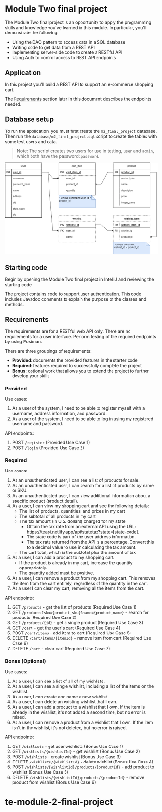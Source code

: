 # Module Two final project

The Module Two final project is an opportunity to apply the programming skills and knowledge you've learned in this module. In particular, you'll demonstrate the following:

* Using the DAO pattern to access data in a SQL database
* Writing code to get data from a REST API
* Implementing server-side code to create a RESTful API
* Using Auth to control access to REST API endpoints

## Application

In this project you'll build a REST API to support an e-commerce shopping cart.

The [Requirements](#requirements) section later in this document describes the endpoints needed.

## Database setup

To run the application, you must first create the `m2_final_project` database. Then run the `database/m2_final_project.sql` script to create the tables with some test users and data.

> Note: The script creates two users for use in testing, `user` and `admin`, which both have the password: `password`.

![Database schema](./database/m2_final_project_ERD.drawio.png)

## Starting code

Begin by opening the Module Two final project in IntelliJ and reviewing the starting code.

The project contains code to support user authentication. This code includes Javadoc comments to explain the purpose of the classes and methods.

## Requirements

The requirements are for a RESTful web API only. There are no requirements for a user interface. Perform testing of the required endpoints by using Postman.

There are three groupings of requirements:

- **Provided**: documents the provided features in the starter code
- **Required**: features required to successfully complete the project
- **Bonus**: optional work that allows you to extend the project to further develop your skills

### Provided

Use cases:
1. As a user of the system, I need to be able to register myself with a username, address information, and password.
1. As a user of the system, I need to be able to log in using my registered username and password.

API endpoints:
1. POST `/register` (Provided Use Case 1)
1. POST `/login` (Provided Use Case 2)

### Required

Use cases:
1. As an unauthenticated user, I can see a list of products for sale.
1. As an unauthenticated user, I can search for a list of products by name or SKU.
1. As an unauthenticated user, I can view additional information about a specific product (product detail).
1. As a user, I can view my shopping cart and see the following details:
    * The list of products, quantities, and prices in my cart
    * The subtotal of all products in my cart
    * The tax amount (in U.S. dollars) charged for my state
        - Obtain the tax rate from an external API using the URL: https://teapi.netlify.app/api/statetax?state=[state-code].
        - The state code is part of the user address information.
        - The tax rate returned from the API is a percentage. Convert this to a decimal value to use in calculating the tax amount.
    * The cart total, which is the subtotal plus the amount of tax
1. As a user, I can add a product to my shopping cart.
    * If the product is already in my cart, increase the quantity appropriately.
    * The quantity added must be positive.
1. As a user, I can remove a product from my shopping cart. This removes the item from the cart entirely, regardless of the quantity in the cart.
1. As a user I can clear my cart, removing all the items from the cart.

API endpoints:
1. GET `/products` - get the list of products (Required Use Case 1)
1. GET `/products?sku={product_sku}&name={product_name}` - search for products (Required Use Case 2)
1. GET `/products/{id}` - get a single product (Required Use Case 3)
1. GET `/cart` - get the user's cart (Required Use Case 4)
1. POST `/cart/items` - add item to cart (Required Use Case 5)
1. DELETE `/cart/items/{itemId}` - remove item from cart (Required Use Case 6)
1. DELETE `/cart` - clear cart (Required Use Case 7)

### Bonus (Optional)

Use cases:
1. As a user, I can see a list of all of my wishlists.
1. As a user, I can see a single wishlist, including a list of the items on the wishlist.
1. As a user, I can create and name a new wishlist.
1. As a user, I can delete an existing wishlist that I own.
1. As a user, I can add a product to a wishlist that I own. If the item is already in the wishlist, it's not added a second time, but no error is raised.
1. As a user, I can remove a product from a wishlist that I own. If the item isn't in the wishlist, it's not deleted, but no error is raised.

API endpoints:
1. GET `/wishlists` - get user wishlists (Bonus Use Case 1)
1. GET `/wishlists/{wishlistId}` - get wishlist (Bonus Use Case 2)
1. POST `/wishlists` - create wishlist (Bonus Use Case 3)
1. DELETE `/wishlists/{wishlistId}` - delete wishlist (Bonus Use Case 4)
1. POST `/wishlists/{wishlistId}/products/{productId}` - add product to wishlist (Bonus Use Case 5)
1. DELETE `/wishlists/{wishlistId}/products/{productId}` - remove product from wishlist (Bonus Use Case 6)
# te-module-2-final-project
